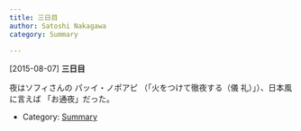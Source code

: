 ```yaml
---
title: 三日目
author: Satoshi Nakagawa
category: Summary

---
```


[2015-08-07] **三日目** 

 夜はソフィさんの
パッイ・ノポアピ （「火をつけて徹夜する（儀
礼）」）、日本風に言えば
「お通夜」だった。

- Category: [Summary](https://merapano.github.io/categories.html#Summary)

